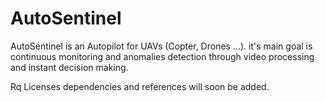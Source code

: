 # AutoSentinel
AutoSentinel is an Autopilot for UAVs (Copter, Drones ...). it's main goal is continuous monitoring and anomalies detection through video processing and instant decision making.



Rq
Licenses dependencies and references will soon be added.
